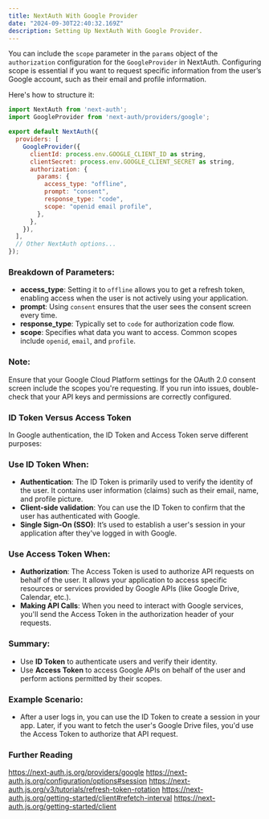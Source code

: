 ```yaml
---
title: NextAuth With Google Provider
date: "2024-09-30T22:40:32.169Z"
description: Setting Up NextAuth With Google Provider.
---
```


You can include the `scope` parameter in the `params` object of the `authorization` configuration for the `GoogleProvider` in NextAuth. Configuring scope is essential if you want to request specific information from the user’s Google account, such as their email and profile information.

Here's how to structure it:

```javascript
import NextAuth from 'next-auth';
import GoogleProvider from 'next-auth/providers/google';

export default NextAuth({
  providers: [
    GoogleProvider({
      clientId: process.env.GOOGLE_CLIENT_ID as string,
      clientSecret: process.env.GOOGLE_CLIENT_SECRET as string,
      authorization: {
        params: {
          access_type: "offline",
          prompt: "consent",
          response_type: "code",
          scope: "openid email profile", 
        },
      },
    }),
  ],
  // Other NextAuth options...
});
```

### Breakdown of Parameters:
- **access_type**: Setting it to `offline` allows you to get a refresh token, enabling access when the user is not actively using your application.
- **prompt**: Using `consent` ensures that the user sees the consent screen every time.
- **response_type**: Typically set to `code` for authorization code flow.
- **scope**: Specifies what data you want to access. Common scopes include `openid`, `email`, and `profile`.

### Note:
Ensure that your Google Cloud Platform settings for the OAuth 2.0 consent screen include the scopes you're requesting. If you run into issues, double-check that your API keys and permissions are correctly configured.


### ID Token Versus Access Token
In Google authentication, the ID Token and Access Token serve different purposes:

### Use ID Token When:
- **Authentication**: The ID Token is primarily used to verify the identity of the user. It contains user information (claims) such as their email, name, and profile picture.
- **Client-side validation**: You can use the ID Token to confirm that the user has authenticated with Google.
- **Single Sign-On (SSO)**: It’s used to establish a user's session in your application after they've logged in with Google.

### Use Access Token When:
- **Authorization**: The Access Token is used to authorize API requests on behalf of the user. It allows your application to access specific resources or services provided by Google APIs (like Google Drive, Calendar, etc.).
- **Making API Calls**: When you need to interact with Google services, you'll send the Access Token in the authorization header of your requests.

### Summary:
- Use **ID Token** to authenticate users and verify their identity.
- Use **Access Token** to access Google APIs on behalf of the user and perform actions permitted by their scopes.

### Example Scenario:
- After a user logs in, you can use the ID Token to create a session in your app. Later, if you want to fetch the user's Google Drive files, you'd use the Access Token to authorize that API request.

### Further Reading
https://next-auth.js.org/providers/google
https://next-auth.js.org/configuration/options#session
https://next-auth.js.org/v3/tutorials/refresh-token-rotation
https://next-auth.js.org/getting-started/client#refetch-interval
https://next-auth.js.org/getting-started/client
